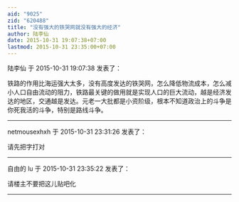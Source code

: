 ```yaml
---
aid: "9025"
zid: "620488"
title: "没有强大的铁哭网就没有强大的经济"
author: 陆李仙
date: 2015-10-31 19:07:38+07:00
lastmod: 2015-10-31 23:35:00+07:00
---
```


陆李仙 于 2015-10-31 19:07:38 发表了：

铁路的作用比海运强大太多，没有高度发达的铁哭网，怎么降低物流成本，怎么减小人口自由流动的阻力，铁路最关键的做用就是实现人口的巨大流动，越是经济发达的地区，交通越是发达。元老一大批都是小资阶级，根本不知道政治上的斗争是你死我活的斗争，特别是路线斗争。

---

netmousexhxh 于 2015-10-31 23:31:26 发表了：

请先把字打对

---

自由的 lu 于 2015-10-31 23:35:22 发表了：

请楼主不要把这儿贴吧化

---
